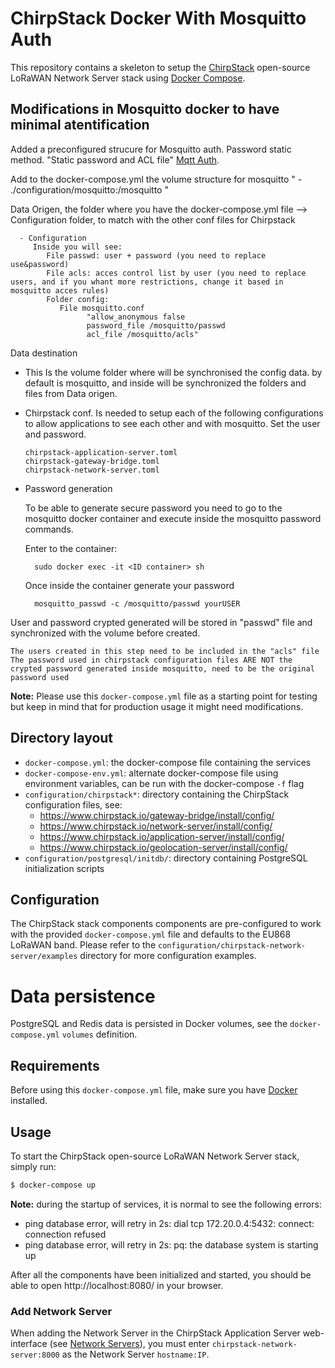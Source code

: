 # ChirpStack Docker With Mosquitto Auth
This repository contains a skeleton to setup the [ChirpStack](https://www.chirpstack.io)
open-source LoRaWAN Network Server stack using [Docker Compose](https://docs.docker.com/compose/).

## Modifications in Mosquitto docker to have minimal atentification

Added a preconfigured strucure for Mosquitto auth. Password static method. "Static password and ACL file" [Mqtt Auth](https://www.chirpstack.io/project/guides/mqtt-authentication/).

   Add to the docker-compose.yml the volume structure for mosquitto " - ./configuration/mosquitto:/mosquitto "

   Data Origen, the folder where you have the docker-compose.yml file --> Configuration folder, to match with the other conf files for Chirpstack

      - Configuration
         Inside you will see:
            File passwd: user + password (you need to replace use&password) 
            File acls: acces control list by user (you need to replace users, and if you whant more restrictions, change it based in mosquitto acces rules)
            Folder config:
               File mosquitto.conf
                     "allow_anonymous false
                     password_file /mosquitto/passwd
                     acl_file /mosquitto/acls"
   Data destination

-	This Is the volume folder where will be synchronised the config data. by default is mosquitto, and inside will be synchronized the folders and files from Data origen.

-	Chirpstack conf.
	Is needed to setup each of the following configurations to allow applications to see each other and with mosquitto.
	Set the user and password.	 

		chirpstack-application-server.toml
		chirpstack-gateway-bridge.toml
		chirpstack-network-server.toml


* Password generation

	To be able to generate secure password you need to go to the mosquitto docker container and execute inside the mosquitto password commands.

	Enter to the container:
	
	    sudo docker exec -it <ID container> sh
	Once inside the container generate your password

	    mosquitto_passwd -c /mosquitto/passwd yourUSER
User and password crypted generated will be stored in "passwd" file and synchronized with the volume before created. 

	The users created in this step need to be included in the "acls" file
	The password used in chirpstack configuration files ARE NOT the crypted password generated inside mosquitto, need to be the original password used 


**Note:** Please use this `docker-compose.yml` file as a starting point for testing
but keep in mind that for production usage it might need modifications. 

## Directory layout

* `docker-compose.yml`: the docker-compose file containing the services
* `docker-compose-env.yml`: alternate docker-compose file using environment variables, can be run with the docker-compose `-f` flag
* `configuration/chirpstack*`: directory containing the ChirpStack configuration files, see:
    * https://www.chirpstack.io/gateway-bridge/install/config/
    * https://www.chirpstack.io/network-server/install/config/
    * https://www.chirpstack.io/application-server/install/config/
    * https://www.chirpstack.io/geolocation-server/install/config/
* `configuration/postgresql/initdb/`: directory containing PostgreSQL initialization scripts

## Configuration

The ChirpStack stack components components are pre-configured to work with the provided
`docker-compose.yml` file and defaults to the EU868 LoRaWAN band. Please refer
to the `configuration/chirpstack-network-server/examples` directory for more configuration
examples.

# Data persistence

PostgreSQL and Redis data is persisted in Docker volumes, see the `docker-compose.yml`
`volumes` definition.

## Requirements

Before using this `docker-compose.yml` file, make sure you have [Docker](https://www.docker.com/community-edition)
installed.

## Usage

To start the ChirpStack open-source LoRaWAN Network Server stack, simply run:

```bash
$ docker-compose up
```

**Note:** during the startup of services, it is normal to see the following errors:

* ping database error, will retry in 2s: dial tcp 172.20.0.4:5432: connect: connection refused
* ping database error, will retry in 2s: pq: the database system is starting up


After all the components have been initialized and started, you should be able
to open http://localhost:8080/ in your browser.

### Add Network Server

When adding the Network Server in the ChirpStack Application Server web-interface
(see [Network Servers](https://www.chirpstack.io/application-server/use/network-servers/)),
you must enter `chirpstack-network-server:8000` as the Network Server `hostname:IP`.

